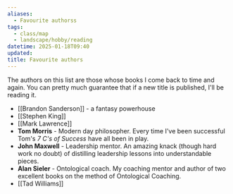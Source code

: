 ```yaml
---
aliases:
  - Favourite authorss
tags:
  - class/map
  - landscape/hobby/reading
datetime: 2025-01-18T09:40
updated: 
title: Favourite authors
---
```

The authors on this list are those whose books I come back to time and again. You can pretty much guarantee that if a new title is published, I'll be reading it.

- [[Brandon Sanderson]] - a fantasy powerhouse
- [[Stephen King]]
- [[Mark Lawrence]]
- **Tom Morris** - Modern day philosopher. Every time I've been successful Tom's *7 C's of Success* have all been in play.
- **John Maxwell** - Leadership mentor. An amazing knack (though hard work no doubt) of distilling leadership lessons into understandable pieces.
- **Alan Sieler** - Ontological coach. My coaching mentor and author of two excellent books on the method of Ontological Coaching.
- [[Tad Williams]]